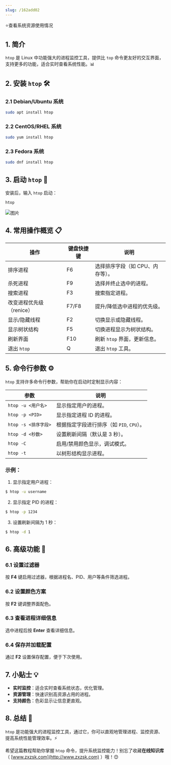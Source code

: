 ```yaml
---
slug: /162add02
---
```

⭐查看系统资源使用情况

## 1. 简介

`htop` 是 Linux 中功能强大的进程监控工具，提供比 `top` 命令更友好的交互界面，支持更多的功能，适合实时查看系统性能。📊

## 2. 安装 `htop` 🛠️

### 2.1 Debian/Ubuntu 系统

```bash
sudo apt install htop
```

### 2.2 CentOS/RHEL 系统

```bash
sudo yum install htop
```

### 2.3 Fedora 系统

```bash
sudo dnf install htop
```

## 3. 启动 `htop` 🚀

安装后，输入 `htop` 启动：

```bash
htop
```

![图片](https://img.zxzsk.com/1/recording-20240608162548-1adcpuv.gif)

## 4. 常用操作概览 📋

| 操作                          | 键盘快捷键           | 说明                              |
|-------------------------------|---------------------|-----------------------------------|
| 排序进程                       | F6                  | 选择排序字段（如 CPU、内存等）。   |
| 杀死进程                       | F9                  | 选择并终止选中的进程。             |
| 搜索进程                       | F3                  | 搜索指定进程。                     |
| 改变进程优先级（renice）        | F7/F8               | 提升/降低选中进程的优先级。       |
| 显示/隐藏线程                  | F2                  | 切换显示或隐藏线程。               |
| 显示树状结构                    | F5                  | 切换进程显示为树状结构。           |
| 刷新界面                       | F10                 | 刷新 `htop` 界面，更新信息。       |
| 退出 `htop`                    | Q                   | 退出 `htop` 工具。                 |

## 5. 命令行参数 ⚙️

`htop` 支持许多命令行参数，帮助你在启动时定制显示内容：

| 参数          | 说明                              |
|---------------|-----------------------------------|
| `htop -u <用户名>`  | 显示指定用户的进程。              |
| `htop -p <PID>`     | 显示指定进程 ID 的进程。          |
| `htop -s <排序字段>` | 根据指定字段进行排序（如 `PID`, `CPU`）。 |
| `htop -d <秒数>`    | 设置刷新间隔（默认是 3 秒）。     |
| `htop -C`           | 启用/禁用颜色显示，调试模式。      |
| `htop -t`           | 以树形结构显示进程。              |

### 示例：

1. 显示指定用户进程：

```bash
$ htop -u username
```

2. 显示指定 PID 的进程：

```bash
$ htop -p 1234
```

3. 设置刷新间隔为 1 秒：

```bash
$ htop -d 1
```

## 6. 高级功能 🧠

### 6.1 设置过滤器

按 **F4** 键启用过滤器，根据进程名、PID、用户等条件筛选进程。

### 6.2 设置颜色方案

按 **F2** 键调整界面配色。

### 6.3 查看进程详细信息

选中进程后按 **Enter** 查看详细信息。

### 6.4 保存并加载配置

通过 **F2** 设置保存配置，便于下次使用。

## 7. 小贴士 💡

- **实时监控**：适合实时查看系统状态，优化管理。
- **资源管理**：快速识别高资源占用的进程。
- **支持颜色**：色彩显示让信息更直观。

## 8. 总结 🎯

`htop` 是功能强大的进程监控工具，通过它，你可以直观地管理进程、监控资源、提高系统性能管理效率。⚡

希望这篇教程帮助你掌握 `htop` 命令，提升系统监控能力！别忘了收藏**在线知识库**（ [www.zxzsk.com](http://www.zxzsk.com) ）哦！😊



